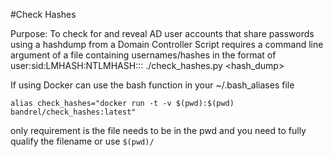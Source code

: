 #Check Hashes

Purpose: To check for and reveal AD user accounts that share passwords using a hashdump from a Domain Controller
Script requires a command line argument of a file containing usernames/hashes in the format of user:sid:LMHASH:NTLMHASH:::
./check_hashes.py <hash_dump>

If using Docker can use the bash function in your ~/.bash_aliases file

```
alias check_hashes="docker run -t -v $(pwd):$(pwd) bandrel/check_hashes:latest"
```

only requirement is the file needs to be in the pwd and you need to fully qualify the filename or use `$(pwd)/`

